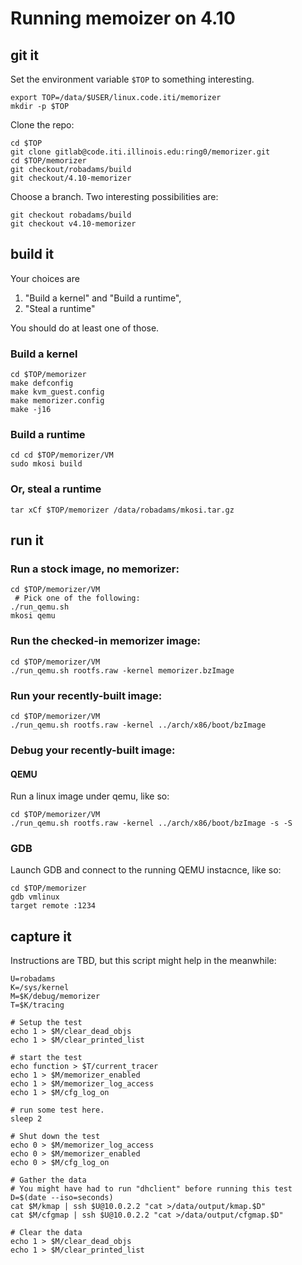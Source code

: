 # Running memoizer on 4.10


## git it

Set the environment variable `$TOP` to something interesting.


    export TOP=/data/$USER/linux.code.iti/memorizer
    mkdir -p $TOP


Clone the repo:

    cd $TOP
    git clone gitlab@code.iti.illinois.edu:ring0/memorizer.git
    cd $TOP/memorizer
    git checkout/robadams/build
    git checkout/4.10-memorizer

Choose a branch. Two interesting possibilities are:

    git checkout robadams/build
    git checkout v4.10-memorizer


## build it

Your choices are

1. "Build a kernel" and "Build a runtime", 
2. "Steal a runtime"

You should do at least one of those.

### Build a kernel
    
    cd $TOP/memorizer
    make defconfig
    make kvm_guest.config
    make memorizer.config
    make -j16
    

### Build a runtime

    
    cd cd $TOP/memorizer/VM
    sudo mkosi build
    

### Or, steal a runtime

    
    tar xCf $TOP/memorizer /data/robadams/mkosi.tar.gz
    

## run it

### Run a stock image, no memorizer:

    
    cd $TOP/memorizer/VM
     # Pick one of the following:
    ./run_qemu.sh
    mkosi qemu
    

### Run the checked-in memorizer image:

    
    cd $TOP/memorizer/VM
    ./run_qemu.sh rootfs.raw -kernel memorizer.bzImage
    

### Run your recently-built image:

    
    cd $TOP/memorizer/VM
    ./run_qemu.sh rootfs.raw -kernel ../arch/x86/boot/bzImage
    

### Debug your recently-built image:

#### QEMU

Run a linux image under qemu, like so:

    cd $TOP/memorizer/VM                                             
    ./run_qemu.sh rootfs.raw -kernel ../arch/x86/boot/bzImage -s -S 

 ### GDB

Launch GDB and connect to the running QEMU instacnce, like so:

    cd $TOP/memorizer 
    gdb vmlinux
    target remote :1234

## capture it

Instructions are TBD, but this script might help in the meanwhile:

    U=robadams
    K=/sys/kernel
    M=$K/debug/memorizer
    T=$K/tracing

    # Setup the test
    echo 1 > $M/clear_dead_objs
    echo 1 > $M/clear_printed_list

    # start the test
    echo function > $T/current_tracer
    echo 1 > $M/memorizer_enabled
    echo 1 > $M/memorizer_log_access
    echo 1 > $M/cfg_log_on

    # run some test here.
    sleep 2

    # Shut down the test
    echo 0 > $M/memorizer_log_access
    echo 0 > $M/memorizer_enabled
    echo 0 > $M/cfg_log_on

    # Gather the data
    # You might have had to run "dhclient" before running this test
    D=$(date --iso=seconds)
    cat $M/kmap | ssh $U@10.0.2.2 "cat >/data/output/kmap.$D"
    cat $M/cfgmap | ssh $U@10.0.2.2 "cat >/data/output/cfgmap.$D"

    # Clear the data
    echo 1 > $M/clear_dead_objs
    echo 1 > $M/clear_printed_list
